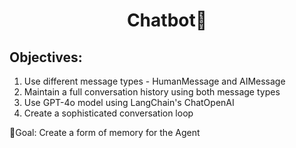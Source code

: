 <div align= "center">

#  Chatbot🧠

</div>

## Objectives:
1. Use different message types - HumanMessage and AIMessage
2. Maintain a full conversation history using both message types
3. Use GPT-4o model using LangChain's ChatOpenAI
4. Create a sophisticated conversation loop

🥅Goal: Create a form of memory for the Agent